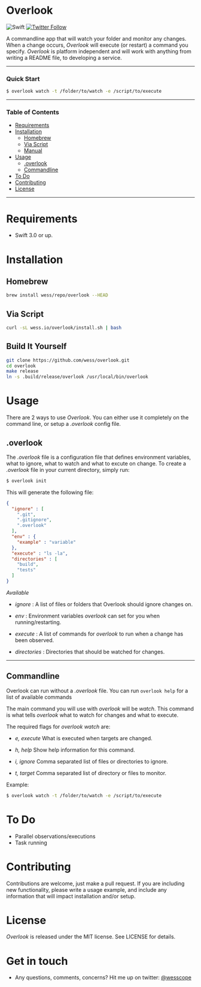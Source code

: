 # Overlook 

![Swift](http://img.shields.io/badge/swift-3.0-brightgreen.svg)
[![Twitter Follow](https://img.shields.io/twitter/follow/overlookcli.svg?style=social&label=Follow&maxAge=2592000)](https://twitter.com/overlookcli)


A commandline app that will watch your folder and monitor any changes. When a change occurs, *Overlook* will execute (or restart) a command you specify. *Overlook* is platform
independent and will work with anything from writing a README file, to developing a service.

---
### Quick Start
```bash
$ overlook watch -t /folder/to/watch -e /script/to/execute
```
---

### Table of Contents

   * [Requirements](#requirements)
   * [Installation](#installation)
       * [Homebrew](#homebrew)
       * [Via Script](#via-script)
       * [Manual](#manual)
   * [Usage](#usage)
      * [.overlook](#.overlook)
      * [Commandline](#commandline)
   * [To Do](#to-do)
   * [Contributing](#contributing)
   * [License](#license)
	 

---
# Requirements
- Swift 3.0 or up.

# Installation
## Homebrew
```bash
brew install wess/repo/overlook --HEAD
```

## Via Script
```bash
curl -sL wess.io/overlook/install.sh | bash
```

## Build It Yourself
```bash
git clone https://github.com/wess/overlook.git
cd overlook
make release
ln -s .build/release/overlook /usr/local/bin/overlook
```

# Usage
There are 2 ways to use *Overlook*. You can either use it completely on the command line, or setup a _.overlook_ config file.

## .overlook
The _.overlook_ file is a configuration file that defines environment variables, what to ignore, what to watch and what to excute on change. To create a _.overlook_ file in your current directory, simply run:

```bash
$ overlook init
```

This will generate the following file:

```json
{
  "ignore" : [
    ".git",
    ".gitignore",
    ".overlook"
  ],
  "env" : {
    "example" : "variable"
  },
  "execute" : "ls -la",
  "directories" : [
    "build",
    "tests"
  ]
}
```

*Available*
- _*ignore*_ : A list of files or folders that Overlook should ignore changes on.

- _*env*_ : Environment variables _overlook_ can set for you when running/restarting.

- _*execute*_ : A list of commands for _overlook_ to run when a change has been observed.

- _*directories*_ : Directories that should be watched for changes.

---

## Commandline
Overlook can run without a _.overlook_ file. You can run ```overlook help``` for a list of available commands

The main command you will use with _overlook_ will be _watch_. This command is what tells _overlook_ what to watch for changes and what to execute.

The required flags for _overlook watch_ are:
- *e, execute* What is executed when targets are changed.
	
- *h, help* Show help information for this command.



	
- *i, ignore* Comma separated list of files or directories to ignore.
	
- *t, target* Comma separated list of directory or files to monitor.


Example:

```bash
$ overlook watch -t /folder/to/watch -e /script/to/execute
```

# To Do
- Parallel observations/executions
- Task running

# Contributing
Contributions are welcome, just make a pull request. If you are including new functionality, please write a usage example, and include any information that will impact installation and/or setup.

# License
*Overlook* is released under the MIT license. See LICENSE for details.

# Get in touch
- Any questions, comments, concerns? Hit me up on twitter: [@wesscope](https://twitter.com/wesscope)



